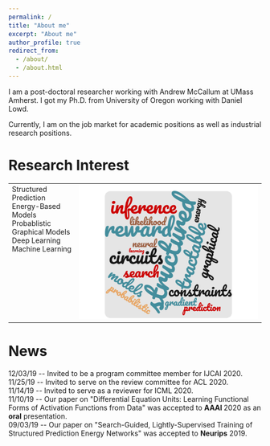 ```yaml
---
permalink: /
title: "About me"
excerpt: "About me"
author_profile: true
redirect_from: 
  - /about/
  - /about.html
---
```


I am a post-doctoral researcher working with Andrew McCallum at UMass Amherst.
I got my Ph.D. from University of Oregon working with Daniel Lowd.

Currently, I am on the job market for academic positions as well as industrial research positions. 

# Research Interest
<table style="border-collapse: collapse; border: none;"><tr style="border: none;"><td style="border: none;" valign="top">
Structured Prediction <br>
Energy-Based Models <br>
Probablistic Graphical Models <br>
Deep Learning <br>
Machine Learning <br>
  </td> <td align="left"><img src="/images/pedram_cloud.png"/></td> </tr></table>

# News
12/03/19 -- Invited to be a program committee member for IJCAI 2020. <br>
11/25/19 -- Invited to serve on the review committee for ACL 2020. <br>
11/14/19 -- Invited to serve as a reviewer for ICML 2020. <br>
11/10/19 -- Our paper on "Differential Equation Units: Learning Functional Forms of Activation Functions from Data" was accepted to <b>AAAI </b> 2020 as an <b>oral</b> presentation. <br>
09/03/19 -- Our paper on "Search-Guided, Lightly-Supervised Training of Structured Prediction Energy Networks" was accepted to <b>Neurips</b> 2019. <br>




